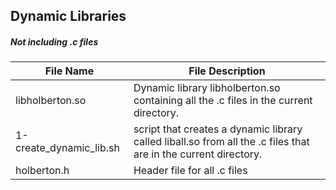 ## Dynamic Libraries

##### Not including .c files

| File Name | File Description |
| --------- | ---------------- |
| libholberton.so | Dynamic library libholberton.so containing all the .c files in the current directory. |
| 1-create_dynamic_lib.sh |  script that creates a dynamic library called liball.so from all the .c files that are in the current directory.
| holberton.h | Header file for all .c files |
